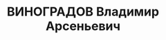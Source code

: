 ---
title: ВИНОГРАДОВ Владимир Арсеньевич
description: "Род. в 1893, Москва, русский, обр.: среднее, член ВКП(б). Проживал:\
  \ Москва, Пестовский пер., д. 3, кв. 15. Зам. зав. цехом фабрики Гознак. \n  Арестован\
  \ 07.09.1937. Обв. в принадлежности к к.-р. вредительской организации. Приговор:\
  \ ВК ВС СССР, 27.10.1937 – ВМН. Расстрелян 27.10.1937, г.Москва. \n  Реабилитирован\
  \ ВК ВС СССР 15.09.1956"
---